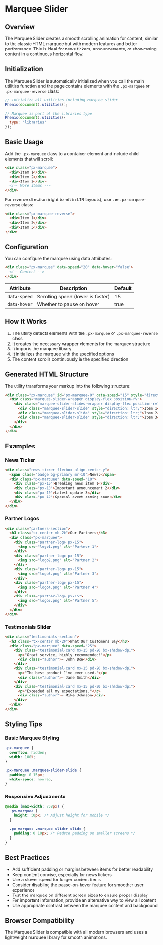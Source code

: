 # Marquee Slider

## Overview

The Marquee Slider creates a smooth scrolling animation for content, similar to the classic HTML marquee but with modern features and better performance. This is ideal for news tickers, announcements, or showcasing content in a continuous horizontal flow.

## Initialization

The Marquee Slider is automatically initialized when you call the main utilities function and the page contains elements with the `.px-marquee` or `.px-marquee-reverse` class:

```js
// Initialize all utilities including Marquee Slider
Phenix(document).utilities();

// Marquee is part of the libraries type
Phenix(document).utilities({
  type: 'libraries'
});
```

## Basic Usage

Add the `.px-marquee` class to a container element and include child elements that will scroll:

```html
<div class="px-marquee">
  <div>Item 1</div>
  <div>Item 2</div>
  <div>Item 3</div>
  <!-- More items -->
</div>
```

For reverse direction (right to left in LTR layouts), use the `.px-marquee-reverse` class:

```html
<div class="px-marquee-reverse">
  <div>Item 1</div>
  <div>Item 2</div>
  <div>Item 3</div>
</div>
```

## Configuration

You can configure the marquee using data attributes:

```html
<div class="px-marquee" data-speed="20" data-hover="false">
  <!-- Content -->
</div>
```

| Attribute | Description | Default |
|-----------|-------------|---------|
| `data-speed` | Scrolling speed (lower is faster) | 15 |
| `data-hover` | Whether to pause on hover | true |

## How It Works

1. The utility detects elements with the `.px-marquee` or `.px-marquee-reverse` class
2. It creates the necessary wrapper elements for the marquee structure
3. It imports the marquee library
4. It initializes the marquee with the specified options
5. The content scrolls continuously in the specified direction

## Generated HTML Structure

The utility transforms your markup into the following structure:

```html
<div class="px-marquee" id="px-marquee-0" data-speed="15" style="direction: ltr;">
  <div class="marquee-slider-wrapper display-flex position-rv">
    <div class="marquee-slider-slides-wrapper display-flex position-rv">
      <div class="marquee-slider-slide" style="direction: ltr;">Item 1</div>
      <div class="marquee-slider-slide" style="direction: ltr;">Item 2</div>
      <div class="marquee-slider-slide" style="direction: ltr;">Item 3</div>
    </div>
  </div>
</div>
```

## Examples

### News Ticker

```html
<div class="news-ticker flexbox align-center-y">
  <span class="badge bg-primary mr-10">News:</span>
  <div class="px-marquee" data-speed="10">
    <div class="px-10">Breaking news item 1</div>
    <div class="px-10">Important announcement 2</div>
    <div class="px-10">Latest update 3</div>
    <div class="px-10">Special event coming soon</div>
  </div>
</div>
```

### Partner Logos

```html
<div class="partners-section">
  <h3 class="tx-center mb-20">Our Partners</h3>
  <div class="px-marquee">
    <div class="partner-logo px-15">
      <img src="logo1.png" alt="Partner 1">
    </div>
    <div class="partner-logo px-15">
      <img src="logo2.png" alt="Partner 2">
    </div>
    <div class="partner-logo px-15">
      <img src="logo3.png" alt="Partner 3">
    </div>
    <div class="partner-logo px-15">
      <img src="logo4.png" alt="Partner 4">
    </div>
    <div class="partner-logo px-15">
      <img src="logo5.png" alt="Partner 5">
    </div>
  </div>
</div>
```

### Testimonials Slider

```html
<div class="testimonials-section">
  <h3 class="tx-center mb-20">What Our Customers Say</h3>
  <div class="px-marquee" data-speed="25">
    <div class="testimonial-card mx-15 pd-20 bx-shadow-dp1">
      <p>"Great service, highly recommended!"</p>
      <div class="author">- John Doe</div>
    </div>
    <div class="testimonial-card mx-15 pd-20 bx-shadow-dp1">
      <p>"The best product I've ever used."</p>
      <div class="author">- Jane Smith</div>
    </div>
    <div class="testimonial-card mx-15 pd-20 bx-shadow-dp1">
      <p>"Exceeded all my expectations."</p>
      <div class="author">- Mike Johnson</div>
    </div>
  </div>
</div>
```

## Styling Tips

### Basic Marquee Styling

```css
.px-marquee {
  overflow: hidden;
  width: 100%;
}

.px-marquee .marquee-slider-slide {
  padding: 0 15px;
  white-space: nowrap;
}
```

### Responsive Adjustments

```css
@media (max-width: 768px) {
  .px-marquee {
    height: 50px; /* Adjust height for mobile */
  }
  
  .px-marquee .marquee-slider-slide {
    padding: 0 10px; /* Reduce padding on smaller screens */
  }
}
```

## Best Practices

- Add sufficient padding or margins between items for better readability
- Keep content concise, especially for news tickers
- Use a slower speed for longer content items
- Consider disabling the pause-on-hover feature for smoother user experience
- Test the marquee on different screen sizes to ensure proper display
- For important information, provide an alternative way to view all content
- Use appropriate contrast between the marquee content and background

## Browser Compatibility

The Marquee Slider is compatible with all modern browsers and uses a lightweight marquee library for smooth animations.
